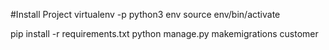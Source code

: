 #Install Project
virtualenv -p python3 env
source env/bin/activate

pip install -r requirements.txt 
python manage.py makemigrations customer